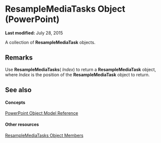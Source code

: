 
# ResampleMediaTasks Object (PowerPoint)

 **Last modified:** July 28, 2015

A collection of  **ResampleMediaTask** objects.

## Remarks

Use  **ResampleMediaTasks**( _Index_) to return a  **ResampleMediaTask** object, where _Index_ is the position of the **ResampleMediaTask** object to return.


## See also


#### Concepts


 [PowerPoint Object Model Reference](00acd64a-5896-0459-39af-98df2849849e.md)
#### Other resources


 [ResampleMediaTasks Object Members](fdd39574-3cfe-04a9-f2a0-9b8a43b22761.md)

